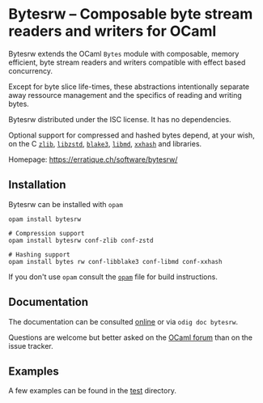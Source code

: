 Bytesrw – Composable byte stream readers and writers for OCaml
==============================================================

Bytesrw extends the OCaml `Bytes` module with composable, memory
efficient, byte stream readers and writers compatible with effect
based concurrency.

Except for byte slice life-times, these abstractions intentionally
separate away ressource management and the specifics of reading and
writing bytes.

Bytesrw distributed under the ISC license. It has no dependencies.

Optional support for compressed and hashed bytes depend, at your wish, on 
the C [`zlib`], [`libzstd`], [`blake3`], [`libmd`], [`xxhash`] and
libraries.

[`blake3`]: https://blake3.io
[`libzstd`]: http://zstd.net
[`libmd`]: https://www.hadrons.org/software/libmd/
[`xxhash`]: https://xxhash.com/
[`zlib`]: https://zlib.net

Homepage: <https://erratique.ch/software/bytesrw/>

## Installation

Bytesrw can be installed with `opam`

    opam install bytesrw
    
    # Compression support
    opam install bytesrw conf-zlib conf-zstd
    
    # Hashing support
    opam install bytes rw conf-libblake3 conf-libmd conf-xxhash

If you don't use `opam` consult the [`opam`](opam) file for build
instructions.

## Documentation

The documentation can be consulted [online] or via `odig doc bytesrw`.

Questions are welcome but better asked on the [OCaml forum] than on the
issue tracker. 

[online]: https://erratique.ch/software/bytesrw/doc
[OCaml forum]: https://discuss.ocaml.org/

## Examples

A few examples can be found in the [test](test/) directory. 
